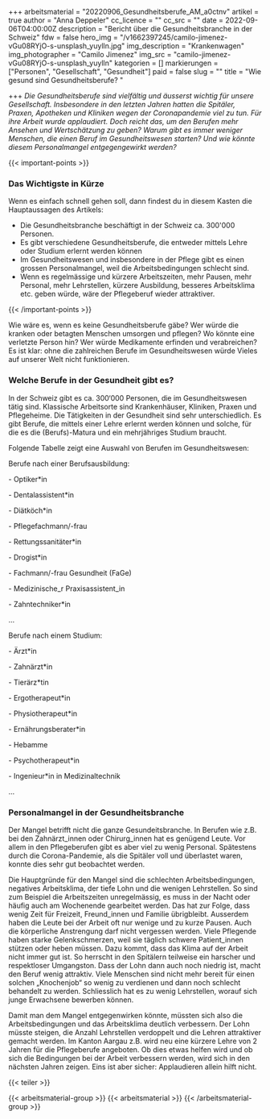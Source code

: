 +++
arbeitsmaterial = "20220906_Gesundheitsberufe_AM_a0ctnv"
artikel = true
author = "Anna Deppeler"
cc_licence = ""
cc_src = ""
date = 2022-09-06T04:00:00Z
description = "Bericht über die Gesundheitsbranche in der Schweiz"
fdw = false
hero_img = "/v1662397245/camilo-jimenez-vGu08RYjO-s-unsplash_yuylln.jpg"
img_description = "Krankenwagen"
img_photographer = "Camilo Jimenez"
img_src = "camilo-jimenez-vGu08RYjO-s-unsplash_yuylln"
kategorien = []
markierungen = ["Personen", "Gesellschaft", "Gesundheit"]
paid = false
slug = ""
title = "Wie gesund sind Gesundheitsberufe? "

+++
_Die Gesundheitsberufe sind vielfältig und äusserst wichtig für unsere Gesellschaft. Insbesondere in den letzten Jahren hatten die Spitäler, Praxen, Apotheken und Kliniken wegen der Coronapandemie viel zu tun. Für ihre Arbeit wurde applaudiert. Doch reicht das, um den Berufen mehr Ansehen und Wertschätzung zu geben? Warum gibt es immer weniger Menschen, die einen Beruf im Gesundheitswesen starten? Und wie könnte diesem Personalmangel entgegengewirkt werden?_

{{< important-points >}} <h3>Das Wichtigste in Kürze</h3>

<p>Wenn es einfach schnell gehen soll, dann findest du in diesem Kasten die Hauptaussagen des Artikels:</p>

<ul>

<li>Die Gesundheitsbranche beschäftigt in der Schweiz ca. 300'000 Personen.</li>

<li>Es gibt verschiedene Gesundheitsberufe, die entweder mittels Lehre oder Studium erlernt werden können</li>

<li>Im Gesundheitswesen und insbesondere in der Pflege gibt es einen grossen Personalmangel, weil die Arbeitsbedingungen schlecht sind.</li>

<li>Wenn es regelmässige und kürzere Arbeitszeiten, mehr Pausen, mehr Personal, mehr Lehrstellen, kürzere Ausbildung, besseres Arbeitsklima etc. geben würde, wäre der Pflegeberuf wieder attraktiver.</li>

</ul> {{< /important-points >}}

Wie wäre es, wenn es keine Gesundheitsberufe gäbe? Wer würde die kranken oder betagten Menschen umsorgen und pflegen? Wo könnte eine verletzte Person hin? Wer würde Medikamente erfinden und verabreichen? Es ist klar: ohne die zahlreichen Berufe im Gesundheitswesen würde Vieles auf unserer Welt nicht funktionieren.

### Welche Berufe in der Gesundheit gibt es?

In der Schweiz gibt es ca. 300‘000 Personen, die im Gesundheitswesen tätig sind. Klassische Arbeitsorte sind Krankenhäuser, Kliniken, Praxen und Pflegeheime. Die Tätigkeiten in der Gesundheit sind sehr unterschiedlich. Es gibt Berufe, die mittels einer Lehre erlernt werden können und solche, für die es die (Berufs)-Matura und ein mehrjähriges Studium braucht.

Folgende Tabelle zeigt eine Auswahl von Berufen im Gesundheitswesen:

Berufe nach einer Berufsausbildung:

\- Optiker*in

\- Dentalassistent*in

\- Diätköch*in

\- Pflegefachmann/-frau

\- Rettungssanitäter*in

\- Drogist*in

\- Fachmann/-frau Gesundheit (FaGe)

\- Medizinische_r Praxisassistent_in

\- Zahntechniker*in

…

Berufe nach einem Studium:

\- Ärzt*in

\- Zahnärzt*in

\- Tierärz*tin

\- Ergotherapeut*in

\- Physiotherapeut*in

\- Ernährungsberater*in

\- Hebamme

\- Psychotherapeut*in

\- Ingenieur*in in Medizinaltechnik

…

### Personalmangel in der Gesundheitsbranche

Der Mangel betrifft nicht die ganze Gesundeitsbranche. In Berufen wie z.B. bei den Zahnärzt_innen oder Chirurg_innen hat es genügend Leute. Vor allem in den Pflegeberufen gibt es aber viel zu wenig Personal. Spätestens durch die Corona-Pandemie, als die Spitäler voll und überlastet waren, konnte dies sehr gut beobachtet werden.

Die Hauptgründe für den Mangel sind die schlechten Arbeitsbedingungen, negatives Arbeitsklima, der tiefe Lohn und die wenigen Lehrstellen. So sind zum Beispiel die Arbeitszeiten unregelmässig, es muss in der Nacht oder häufig auch am Wochenende gearbeitet werden. Das hat zur Folge, dass wenig Zeit für Freizeit, Freund_innen und Familie übrigbleibt. Ausserdem haben die Leute bei der Arbeit oft nur wenige und zu kurze Pausen. Auch die körperliche Anstrengung darf nicht vergessen werden. Viele Pflegende haben starke Gelenkschmerzen, weil sie täglich schwere Patient_innen stützen oder heben müssen. Dazu kommt, dass das Klima auf der Arbeit nicht immer gut ist. So herrscht in den Spitälern teilweise ein harscher und respektloser Umgangston. Dass der Lohn dann auch noch niedrig ist, macht den Beruf wenig attraktiv. Viele Menschen sind nicht mehr bereit für einen solchen „Knochenjob“ so wenig zu verdienen und dann noch schlecht behandelt zu werden. Schliesslich hat es zu wenig Lehrstellen, worauf sich junge Erwachsene bewerben können.

Damit man dem Mangel entgegenwirken könnte, müssten sich also die Arbeitsbedingungen und das Arbeitsklima deutlich verbessern. Der Lohn müsste steigen, die Anzahl Lehrstellen verdoppelt und die Lehren attraktiver gemacht werden. Im Kanton Aargau z.B. wird neu eine kürzere Lehre von 2 Jahren für die Pflegeberufe angeboten. Ob dies etwas helfen wird und ob sich die Bedingungen bei der Arbeit verbessern werden, wird sich in den nächsten Jahren zeigen. Eins ist aber sicher: Applaudieren allein hilft nicht.

{{< teiler >}}

{{< arbeitsmaterial-group >}} {{< arbeitsmaterial >}} {{< /arbeitsmaterial-group >}}